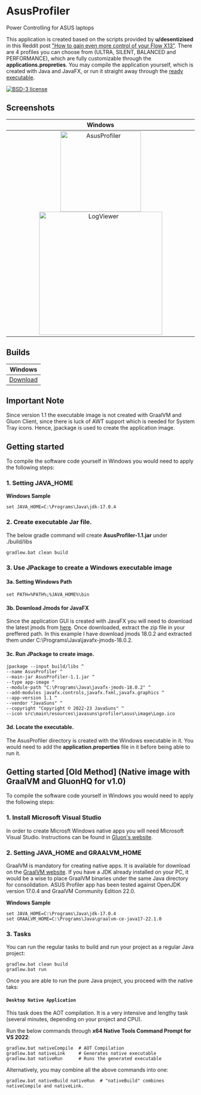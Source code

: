 # AsusProfiler
Power Controlling for ASUS laptops

This application is created based on the scripts provided by **u/desentizised** in this Reddit post ["How to gain even more control of your Flow X13"](https://www.reddit.com/r/FlowX13/comments/t32gra/how_to_gain_even_more_control_of_your_flow_x13/). There are 4 profiles you can choose from (ULTRA, SILENT, BALANCED and PERFORMANCE), which are fully customizable through the **applications.propreties**. You may compile the application yourself, which is created with Java and JavaFX, or run it straight away through the [ready executable](https://github.com/javasuns/AsusProfiler/releases/download/AsusProfilerV1.2/AsusProfiler_v1.20.zip). 

[![BSD-3 license](https://img.shields.io/badge/license-BSD--3-%230778B9.svg)](https://opensource.org/licenses/BSD-3-Clause)

## Screenshots
|  Windows |
|  :----:  |
|  <img width="215" alt="AsusProfiler" src="https://user-images.githubusercontent.com/13131668/218494119-19387f42-22f0-4f2c-8106-3f4afd93f7d3.png"> <img width="329" alt="LogViewer" src="https://user-images.githubusercontent.com/13131668/218494165-bd26cc6b-4a77-4ef1-94e2-30c03ef336fa.png">|

## Builds

|  Windows |
|  :----:  |
|  [Download](https://github.com/javasuns/AsusProfiler/releases/download/AsusProfilerV1.2/AsusProfiler_v1.20.zip)|

## Important Note
Since version 1.1 the executable image is not created with GraalVM and Gluon Client, since there is luck of AWT support which is needed for System Tray icons. Hence, jpackage is used to create the application image.

## Getting started

To compile the software code yourself in Windows you would need to apply the following steps:

### 1. Setting JAVA_HOME
**Windows Sample**

    set JAVA_HOME=C:\Programs\Java\jdk-17.0.4
    
### 2. Create executable Jar file.
The below gradle command will create **AsusProfiler-1.1.jar** under ./build/libs

    gradlew.bat clean build 
    
### 3. Use JPackage to create a Windows executable image

#### 3a. Setting Windows Path
    set PATH=%PATH%;%JAVA_HOME%\bin

#### 3b. Download Jmods for JavaFX
Since the application GUI is created with JavaFX you will need to download the latest jmods from [here](https://gluonhq.com/products/javafx/).
Once downloaded, extract the zip file in your preffered path. In this example I have download jmods 18.0.2 and extracted them under C:\Programs\Java\javafx-jmods-18.0.2.

#### 3c. Run JPackage to create image.

    jpackage --input build/libs ^
    --name AsusProfiler ^
    --main-jar AsusProfiler-1.1.jar ^
    --type app-image ^
    --module-path "C:\Programs\Java\javafx-jmods-18.0.2" ^
    --add-modules javafx.controls,javafx.fxml,javafx.graphics ^
    --app-version 1.1 ^
    --vendor "JavaSuns" ^
    --copyright "Copyright © 2022-23 JavaSuns" ^
    --icon src\main\resources\javasuns\profiler\asus\image\Logo.ico
    
#### 3d. Locate the executable.
The AsusProfiler directory is created with the Windows executable in it. You would need to add the **application.properties** file in it before being able to run it.

## Getting started \[Old Method\] (Native image with GraalVM and GluonHQ for v1.0)

To compile the software code yourself in Windows you would need to apply the following steps:
### 1. Install Microsoft Visual Studio

In order to create Microsft Windows native apps you will need Microsoft Visual Studio. Instructions can be found in [Gluon's website](https://docs.gluonhq.com/#platforms_windows).

### 2. Setting JAVA_HOME and GRAALVM_HOME

GraalVM is mandatory for creating native apps. It is available for download on the [GraalVM website](https://www.graalvm.org/downloads/). If you have a JDK already installed on your PC, it would be a wise to place GraalVM binaries under the same Java directory for consolidation. 
ASUS Profiler app has been tested against OpenJDK version 17.0.4 and GraalVM Community Edition 22.0.

**Windows Sample**

    set JAVA_HOME=C:\Programs\Java\jdk-17.0.4
    set GRAALVM_HOME=C:\Programs\Java\graalvm-ce-java17-22.1.0

### 3. Tasks

You can run the regular tasks to build and run your project as a regular Java project:

    gradlew.bat clean build
    gradlew.bat run
    
Once you are able to run the pure Java project, you proceed with the native taks:    

#### `Desktop Native Application`

This task does the AOT compilation. It is a very intensive and lengthy task (several minutes, depending on your project and CPU).

Run the below commands through **x64 Native Tools Command Prompt for VS 2022**:

    gradlew.bat nativeCompile  # AOT Compilation
    gradlew.bat nativeLink     # Generates native executable
    gradlew.bat nativeRun      # Runs the generated executable

Alternatively, you may combine all the above commands into one:

    gradlew.bat nativeBuild nativeRun  # "nativeBuild" combines nativeCompile and nativeLink.
    
    


